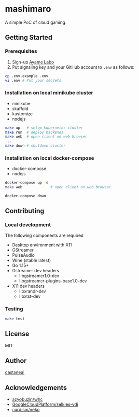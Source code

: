 # mashimaro

A simple PoC of cloud gaming.

## Getting Started

### Prerequisites

1. Sign-up [Ayame Labo](https://ayame-labo.shiguredo.jp/)
2. Put signaling key and your GitHub account to `.env` as follows:

```sh
cp .env.example .env
vi .env # Put your secrets
```

### Installation on local minikube cluster

- minikube
- skaffold
- kustomize
- nodejs

```sh
make up   # setup kubernetes cluster
make run  # deploy backends
make web  # open client on web browser
...
make down # shutdown cluster
```

### Installation on local docker-compose

- docker-compose
- nodejs
  
  
```sh
docker-compose up -d
make web             # open client on web browser

docker-compose down
```

## Contributing

### Local development

The following components are required

- Desktop environment with X11
- GStreamer
- PulseAudio
- Wine (stable latest)
- Go 1.15+
- Gstreamer dev headers
  - libgstreamer1.0-dev
  - libgstreamer-plugins-base1.0-dev
- X11 dev headers
  - libxrandr-dev
  - libxtst-dev

### Testing 

```sh
make test
```

## License

MIT

## Author

[castaneai](https://github.com/castaneai)

## Acknowledgements

- [azyobuzin/whc](https://github.com/azyobuzin/whc)
- [GoogleCloudPlatform/selkies-vdi](https://github.com/GoogleCloudPlatform/selkies-vdi/)
- [nurdism/neko](https://github.com/nurdism/neko)
